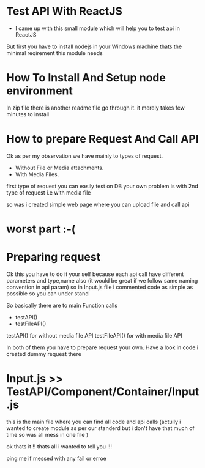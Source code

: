 # Test  API With ReactJS 

* I came up with this small module which will help you to test api in ReactJS

But first you have to install nodejs in your Windows machine thats the minimal reqirement this module needs

# How To Install And Setup node environment 
In zip file there is another readme file go through it.
it merely takes few minutes to install

# How to prepare Request And Call API
Ok as per my observation we have mainly to types of request.

 * Without File or Media attachments.
 * With Media Files.
  
first type of request you can easily test on DB your own 
problem is with 2nd type of request i.e with media file
  
  so was i created simple web page where you can upload file and call api

# worst part :-(
  # Preparing request

Ok this you have to do it your self because each api call have different parameters and type,name also (it would be great if we follow same naming convention in api param)
so in Input.js file  i commented code as simple as possible so you can under stand

So basically there are to main Function calls 

* testAPI()
* testFileAPI()

testAPI() for without media file API
testFileAPI() for with media file API

In both of them you have to prepare request your own. Have a look in code i created dummy request there

# Input.js  >> TestAPI/Component/Container/Input.js
this is the main file where you can find all code and api calls 
(actully i wanted to create module as per our standerd but i don't have that much of time so was all mess in one file )

ok thats it !!
thats all i wanted to tell you !!! 

ping me if messed with any fail or erroe



